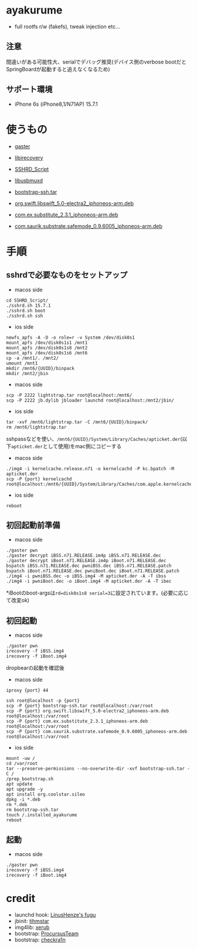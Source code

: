 # ayakurume
- full rootfs r/w (fakefs), tweak injection etc...


## 注意
間違いがある可能性大、serialでデバッグ推奨(デバイス側のverbose bootだとSpringBoardが起動すると追えなくなるため)

## サポート環境
- iPhone 6s (iPhone8,1/N71AP) 15.7.1

# 使うもの
- [gaster](https://github.com/0x7ff/gaster)
- [libirecovery](https://github.com/libimobiledevice/libirecovery)
- [SSHRD_Script](https://github.com/verygenericname/SSHRD_Script)
- [libusbmuxd](https://github.com/libimobiledevice/libusbmuxd)

- [bootstrap-ssh.tar](https://cdn.discordapp.com/attachments/1017153024768081921/1026161261077090365/bootstrap-ssh.tar)
- [org.swift.libswift_5.0-electra2_iphoneos-arm.deb](https://github.com/coolstar/Odyssey-bootstrap/raw/master/org.swift.libswift_5.0-electra2_iphoneos-arm.deb)
- [com.ex.substitute_2.3.1_iphoneos-arm.deb](https://apt.bingner.com/debs/1443.00/com.ex.substitute_2.3.1_iphoneos-arm.deb)
- [com.saurik.substrate.safemode_0.9.6005_iphoneos-arm.deb](https://apt.bingner.com/debs/1443.00/com.saurik.substrate.safemode_0.9.6005_iphoneos-arm.deb)

# 手順
## sshrdで必要なものをセットアップ
- macos side
```
cd SSHRD_Script/
./sshrd.sh 15.7.1
./sshrd.sh boot
./sshrd.sh ssh
```
- ios side
```
newfs_apfs -A -D -o role=r -v System /dev/disk0s1
mount_apfs /dev/disk0s1s1 /mnt1
mount_apfs /dev/disk0s1s8 /mnt2
mount_apfs /dev/disk0s1s6 /mnt6
cp -a /mnt1/. /mnt2/
umount /mnt1
mkdir /mnt6/{UUID}/binpack
mkdir /mnt2/jbin
```
- macos side
```
scp -P 2222 lightstrap.tar root@localhost:/mnt6/
scp -P 2222 jb.dylib jbloader launchd root@localhost:/mnt2/jbin/
```
- ios side
```
tar -xvf /mnt6/lightstrap.tar -C /mnt6/{UUID}/binpack/
rm /mnt6/lightstrap.tar
```

sshpassなどを使い、`/mnt6/{UUID}/System/Library/Caches/apticket.der`(以下`apticket.der`として使用)をmac側にコピーする

- macos side
```
./img4 -i kernelcache.release.n71 -o kernelcachd -P kc.bpatch -M apticket.der
scp -P {port} kernelcachd root@localhost:/mnt6/{UUID}/System/Library/Caches/com.apple.kernelcaches/kernelcachd
```

- ios side
```
reboot
```

## 初回起動前準備
- macos side
```
./gaster pwn
./gaster decrypt iBSS.n71.RELEASE.im4p iBSS.n71.RELEASE.dec
./gaster decrypt iBoot.n71.RELEASE.im4p iBoot.n71.RELEASE.dec
bspatch iBSS.n71.RELEASE.dec pwniBSS.dec iBSS.n71.RELEASE.patch
bspatch iBoot.n71.RELEASE.dec pwniBoot.dec iBoot.n71.RELEASE.patch
./img4 -i pwniBSS.dec -o iBSS.img4 -M apticket.der -A -T ibss
./img4 -i pwniBoot.dec -o iBoot.img4 -M apticket.der -A -T ibec
```
*iBootのboot-argsは`rd=disk0s1s8 serial=3`に設定されています。(必要に応じて改変ok)

## 初回起動
- macos side
```
./gaster pwn
irecovery -f iBSS.img4
irecovery -f iBoot.img4
```

dropbearの起動を確認後
- macos side
```
iproxy {port} 44
```
```
ssh root@localhost -p {port}
scp -P {port} bootstrap-ssh.tar root@localhost:/var/root 
scp -P {port} org.swift.libswift_5.0-electra2_iphoneos-arm.deb root@localhost:/var/root 
scp -P {port} com.ex.substitute_2.3.1_iphoneos-arm.deb root@localhost:/var/root 
scp -P {port} com.saurik.substrate.safemode_0.9.6005_iphoneos-arm.deb root@localhost:/var/root 
```

- ios side
```
mount -uw /
cd /var/root
tar --preserve-permissions --no-overwrite-dir -xvf bootstrap-ssh.tar -C /
/prep_bootstrap.sh
apt update
apt upgrade -y
apt install org.coolstar.sileo
dpkg -i *.deb
rm *.deb
rm bootstrap-ssh.tar
touch /.installed_ayakurume
reboot
```

## 起動
- macos side
```
./gaster pwn
irecovery -f iBSS.img4
irecovery -f iBoot.img4
```

# credit
- launchd hook: [LinusHenze's fugu](https://github.com/LinusHenze/Fugu)
- jbinit: [tihmstar](https://github.com/tihmstar/jbinit)
- img4lib: [xerub](https://github.com/xerub/img4lib)
- bootstrap: [ProcursusTeam](https://github.com/ProcursusTeam)
- bootstrap: [checkra1n](https://github.com/checkra1n)
